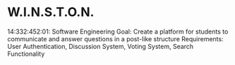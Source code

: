 # W.I.N.S.T.O.N.
14:332:452:01: Software Engineering
Goal: Create a platform for students to communicate and answer questions in a post-like structure
Requirements: User Authentication, Discussion System, Voting System, Search Functionality
